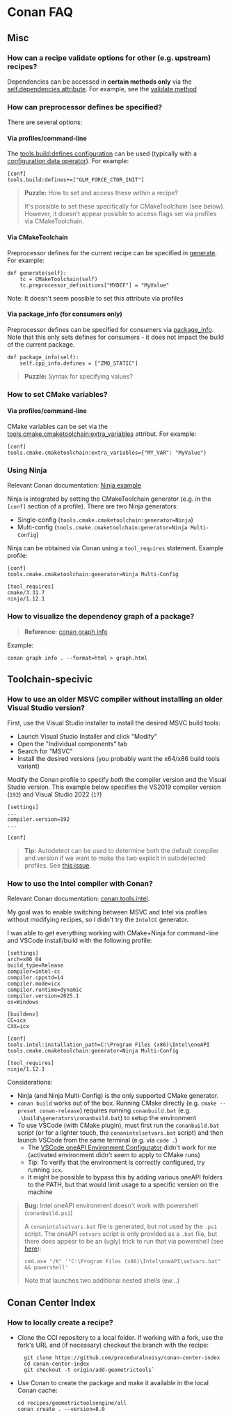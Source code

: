 # Conan FAQ

## Misc

### How can a recipe validate options for other (e.g. upstream) recipes?
Dependencies can be accessed in **certain methods only** via the [self.dependencies attribute](https://docs.conan.io/2/reference/conanfile/methods/generate.html#conan-conanfile-model-dependencies). For example, see the [validate method](https://docs.conan.io/2/reference/conanfile/methods/validate.html)

### How can preprocessor defines be specified? 
There are several options:

#### Via profiles/command-line
The [tools.build:defines configuration](https://docs.conan.io/2/reference/config_files/global_conf.html) can be used (typically with a [configuration data operator](https://docs.conan.io/2/reference/config_files/global_conf.html#configuration-data-types)). For example:

```
[conf]
tools.build:defines+=["GLM_FORCE_CTOR_INIT"]
```

> **Puzzle:** How to set and access these within a recipe?
>
> It's possible to set these specifically for CMakeToolchain (see below). However, it doesn't appear possible to access flags set via profiles via CMakeToolchain.

#### Via CMakeToolchain
Preprocessor defines for the current recipe can be specified in [generate](https://docs.conan.io/2/reference/tools/cmake/cmaketoolchain.html#preprocessor-definitions). For example:

```
def generate(self):
    tc = CMakeToolchain(self)
    tc.preprocessor_definitions["MYDEF"] = "MyValue"
```

Note: It doesn't seem possible to set this attribute via profiles

#### Via package_info (for consumers only)
Preprocessor defines can be specified for consumers via [package_info](https://docs.conan.io/2/reference/conanfile/methods/package_info.html#package-info). Note that this only sets defines for consumers - it does not impact the build of the current package.

```
def package_info(self):
    self.cpp_info.defines = ["ZMQ_STATIC"]
```

> **Puzzle:** Syntax for specifying values? 

### How to set CMake variables?

#### Via profiles/command-line
CMake variables can be set via the [tools.cmake.cmaketoolchain:extra_variables](https://docs.conan.io/2/reference/tools/cmake/cmaketoolchain.html) attribut. For example:

```
[conf]
tools.cmake.cmaketoolchain:extra_variables={"MY_VAR": "MyValue"}
```

### Using Ninja
Relevant Conan documentation: [Ninja example](https://docs.conan.io/2/examples/tools/cmake/cmake_toolchain/use_different_toolchain_generator.html)

Ninja is integrated by setting the CMakeToolchain generator (e.g. in the `[conf]` section of a profile). There are two Ninja generators:
* Single-config (`tools.cmake.cmaketoolchain:generator=Ninja`)
* Multi-config (`tools.cmake.cmaketoolchain:generator=Ninja Multi-Config`)

Ninja can be obtained via Conan using a `tool_requires` statement. Example profile:
```
[conf]
tools.cmake.cmaketoolchain:generator=Ninja Multi-Config

[tool_requires]
cmake/3.31.7
ninja/1.12.1
```

### How to visualize the dependency graph of a package?
> **Reference:** [conan graph info](https://docs.conan.io/2/reference/commands/graph/info.html)

Example:
```
conan graph info . --format=html > graph.html
```

## Toolchain-specivic

### How to use an older MSVC compiler without installing an older Visual Studio version?

First, use the Visual Studio installer to install the desired MSVC build tools:
* Launch Visual Studio Installer and click "Modify"
* Open the "Individual components" tab
* Search for "MSVC"
* Install the desired versions (you probably want the x64/x86 build tools variant)

Modify the Conan profile to specify *both* the compiler version and the Visual Studio version. This example below specifies the VS2019 compiler version (`192`) and Visual Studio 2022 (`17`)
```
[settings]
...
compiler.version=192
...

[conf]
```

> **Tip:** Autodetect can be used to determine both the default compiler and version if we want to make the two explicit in autodetected profiles. See [this issue](https://github.com/conan-io/conan/issues/14487).

### How to use the Intel compiler with Conan?
Relevant Conan documentation: [conan.tools.intel](https://docs.conan.io/2/reference/tools/intel.html#intelcc).

My goal was to enable switching between MSVC and Intel via profiles without modifying recipes, so I didn't try the `IntelCC` generator.

I was able to get everything working with CMake+Ninja for command-line and VSCode install/build with the following profile:

```
[settings]
arch=x86_64
build_type=Release
compiler=intel-cc
compiler.cppstd=14
compiler.mode=icx
compiler.runtime=dynamic
compiler.version=2025.1
os=Windows

[buildenv]
CC=icx
CXX=icx

[conf]
tools.intel:installation_path=C:\Program Files (x86)\Intel\oneAPI
tools.cmake.cmaketoolchain:generator=Ninja Multi-Config

[tool_requires]
ninja/1.12.1
```

Considerations:
* Ninja (and Ninja Multi-Config) is the only supported CMake generator. 
* `conan build` works out of the box. Running CMake directly (e.g. `cmake --preset conan-release`) requires running `conanbuild.bat` (e.g. `.\build\generators\conanbuild.bat`) to setup the environment
* To use VSCode (with CMake plugin), must first run the `conanbuild.bat` script (or for a lighter touch, the `conanintelsetvars.bat` script) and then launch VSCode from the same terminal (e.g. via `code .`)
  * The [VSCode oneAPI Environment Configurator](https://marketplace.visualstudio.com/items?itemName=intel-corporation.oneapi-environment-configurator&ssr=false) didn't work for me (activated environment didn't seem to apply to CMake runs)
  * Tip: To verify that the environment is correctly configured, try running `icx`.
  * It might be possible to bypass this by adding various oneAPI folders to the PATH, but that would limit usage to a specific version on the machine

> **Bug:** Intel oneAPI environment doesn't work with powershell (`conanbuild.ps1`)
>
> A `conanintelsetvars.bat` file is generated, but not used by the `.ps1` script. The oneAPI `setvars` script is only provided as a `.bat` file, but there does appear to be an (ugly) trick to run that via powershell (see [here](https://www.intel.com/content/www/us/en/docs/oneapi/programming-guide/2023-2/use-the-setvars-script-with-windows.html)):
>
> `cmd.exe "/K" '"C:\Program Files (x86)\Intel\oneAPI\setvars.bat" && powershell'`
>
> Note that launches two additional nested shells (ew...)

## Conan Center Index

### How to locally create a recipe?
  * Clone the CCI repository to a local folder. If working with a fork, use the fork's URL and (if necessary) checkout the branch with the recipe:
    ```
      git clone https://github.com/proceduralnoisy/conan-center-index
      cd conan-center-index
      git checkout -t origin/add-geometrictools`
    ```
  * Use Conan to create the package and make it available in the local Conan cache:
    ```
    cd recipes/geometrictoolsengine/all
    conan create . --version=8.0
    ```
